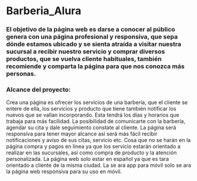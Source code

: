 # Barberia_Alura

### El objetivo de la página web es darse a conocer al público genera con una página profesional y responsiva, que sepa dónde estamos ubicado y se sienta atraída a visitar nuestra sucursal a recibir nuestro servicio y comprar diversos productos, que se vuelva cliente habituales, también recomiende y comparta la página para que nos conozca más personas.


### Alcance del proyecto:
Crea una página es ofrecer los servicios de una barbería, que el cliente se entere de ella, los servicios y producto que tiene también notificar los nuevos que se vallan incorporando.
Esta tendrá los días y horarios que trabaja para más facilidad.
La posibilidad de comunicarte con la barbería, agendar su cita y dale seguimiento constate al cliente.
La página será responsiva para tener mayor alcance así será más fácil recibir notificaciones y aviso de sus citas, servicio etc.
Cosa que no se harán en la página compra y pagos en línea ya que los servicio estarán orientado a realizar en las sucursales, así como compra de producto y la atención personalizada.
La página web solo estar en español ya que es tara orientado a cliente de la misma ciudad.
La se ara app para móvil solo se ara la página web responsiva para su uso en móvil.
